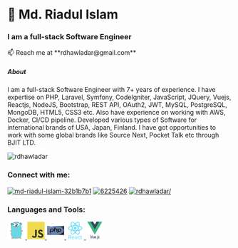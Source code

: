 <h1>👋 Md. Riadul Islam</h1>
<h3>I am a full-stack Software Engineer</h3>
📫 Reach me at **rdhawladar@gmail.com**

<h5>About</h5>
<p>I am a full-stack Software Engineer with 7+ years of experience. I have expertise on PHP, Laravel, Symfony, CodeIgniter, JavaScript, JQuery, Vuejs,  Reactjs, NodeJS, Bootstrap, REST API, OAuth2, JWT, MySQL, PostgreSQL, MongoDB, HTML5, CSS3 etc. Also have experience on working with AWS, Docker, CI/CD pipeline. Developed various types of Software for international brands of USA, Japan, Finland. I have got opportunities to work with some global brands like Source Next, Pocket Talk etc through BJIT LTD. </p>

<p align="left"> <img src="https://komarev.com/ghpvc/?username=rdhawladar&label=Profile%20views&color=0e75b6&style=flat"
        alt="rdhawladar" /> </p>



<h3 align="left">Connect with me:</h3>
<p align="left">
    <a href="https://linkedin.com/in/md-riadul-islam-32b1b7b1" target="blank"><img
            align="center"
            src="https://raw.githubusercontent.com/rahuldkjain/github-profile-readme-generator/master/src/images/icons/Social/linked-in-alt.svg"
            alt="md-riadul-islam-32b1b7b1" height="30" width="40" /></a>
    <a href="https://stackoverflow.com/users/6225426" target="blank"><img align="center"
            src="https://raw.githubusercontent.com/rahuldkjain/github-profile-readme-generator/master/src/images/icons/Social/stack-overflow.svg"
            alt="6225426" height="30" width="40" /></a>
    <a href="https://www.leetcode.com/rdhawladar/" target="blank"><img align="center"
            src="https://raw.githubusercontent.com/rahuldkjain/github-profile-readme-generator/master/src/images/icons/Social/leet-code.svg"
            alt="rdhawladar/" height="30" width="40" /></a>
</p>

<h3 align="left">Languages and Tools:</h3>
<p align="left">
    <p align="left"> <a href="https://golang.org" target="_blank" rel="noreferrer"> <img src="https://raw.githubusercontent.com/devicons/devicon/master/icons/go/go-original.svg" alt="go" width="40" height="40"/> </a> <a href="https://developer.mozilla.org/en-US/docs/Web/JavaScript" target="_blank" rel="noreferrer"> <img src="https://raw.githubusercontent.com/devicons/devicon/master/icons/javascript/javascript-original.svg" alt="javascript" width="40" height="40"/> </a> <a href="https://www.php.net" target="_blank" rel="noreferrer"> <img src="https://raw.githubusercontent.com/devicons/devicon/master/icons/php/php-original.svg" alt="php" width="40" height="40"/> </a> <a href="https://reactjs.org/" target="_blank" rel="noreferrer"> <img src="https://raw.githubusercontent.com/devicons/devicon/master/icons/react/react-original-wordmark.svg" alt="react" width="40" height="40"/> </a> <a href="https://vuejs.org/" target="_blank" rel="noreferrer"> <img src="https://raw.githubusercontent.com/devicons/devicon/master/icons/vuejs/vuejs-original-wordmark.svg" alt="vuejs" width="40" height="40"/> </a> </p>
</p>

